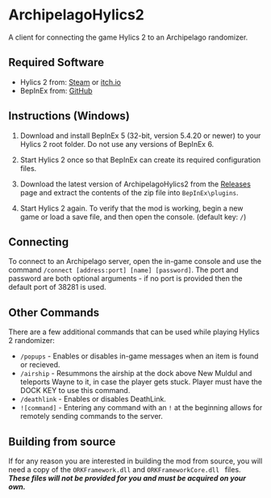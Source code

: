 # ArchipelagoHylics2

A client for connecting the game Hylics 2 to an Archipelago randomizer.

## Required Software

- Hylics 2 from: [Steam](https://store.steampowered.com/app/1286710/Hylics_2/) or [itch.io](https://mason-lindroth.itch.io/hylics-2)
- BepInEx from: [GitHub](https://github.com/BepInEx/BepInEx/releases)

## Instructions (Windows)

1. Download and install BepInEx 5 (32-bit, version 5.4.20 or newer) to your Hylics 2 root folder. Do not use any versions of BepInEx 6.

2. Start Hylics 2 once so that BepInEx can create its required configuration files.

3. Download the latest version of ArchipelagoHylics2 from the [Releases](https://github.com/TRPG0/ArchipelagoHylics2/releases) page and extract the contents of the zip file into `BepInEx\plugins`.

4. Start Hylics 2 again. To verify that the mod is working, begin a new game or load a save file, and then open the console. (default key: `/`)

## Connecting

To connect to an Archipelago server, open the in-game console and use the command `/connect [address:port] [name] [password]`. The port and password are both optional arguments - if no port is provided then the default port of 38281 is used.

## Other Commands

There are a few additional commands that can be used while playing Hylics 2 randomizer:

- `/popups` - Enables or disables in-game messages when an item is found or recieved.
- `/airship` - Resummons the airship at the dock above New Muldul and teleports Wayne to it, in case the player gets stuck. Player must have the DOCK KEY to use this command.
- `/deathlink` - Enables or disables DeathLink.
- `![command]` - Entering any command with an `!` at the beginning allows for remotely sending commands to the server.

## Building from source

If for any reason you are interested in building the mod from source, you will need a copy of the `ORKFramework.dll` and `ORKFrameworkCore.dll ` files. ***These files will not be provided for you and must be acquired on your own.***